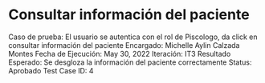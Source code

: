 # Consultar información del paciente

Caso de prueba: El usuario se autentica con el rol de Piscologo, da click en consultar información del paciente
Encargado: Michelle Aylin Calzada Montes
Fecha de Ejecución: May 30, 2022
Iteración: IT3
Resultado Esperado: Se desgloza la información del paciente correctamente
Status: Aprobado
Test Case ID: 4
